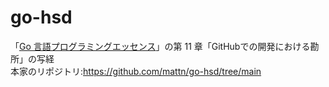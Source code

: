 # go-hsd

「[Go 言語プログラミングエッセンス](https://gihyo.jp/book/2023/978-4-297-13419-8)」の第 11 章「GitHubでの開発における勘所」の写経  
本家のリポジトリ:<https://github.com/mattn/go-hsd/tree/main>
